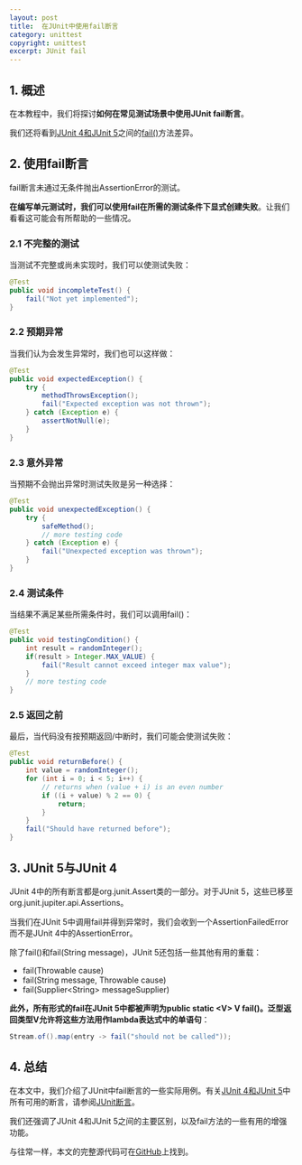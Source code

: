 ```yaml
---
layout: post
title:  在JUnit中使用fail断言
category: unittest
copyright: unittest
excerpt: JUnit fail
---
```


## 1. 概述

在本教程中，我们将探讨**如何在常见测试场景中使用JUnit fail断言**。

我们还将看到[JUnit 4和JUnit 5](https://www.baeldung.com/junit)之间的[fail()](http://junit.sourceforge.net/javadoc/org/junit/Assert.html#fail())方法差异。

## 2. 使用fail断言

fail断言未通过无条件抛出AssertionError的测试。

**在编写单元测试时，我们可以使用fail在所需的测试条件下显式创建失败**。让我们看看这可能会有所帮助的一些情况。

### 2.1 不完整的测试

当测试不完整或尚未实现时，我们可以使测试失败：

```java
@Test
public void incompleteTest() {
    fail("Not yet implemented");
}
```

### 2.2 预期异常

当我们认为会发生异常时，我们也可以这样做：

```java
@Test
public void expectedException() {
    try {
        methodThrowsException();
        fail("Expected exception was not thrown");
    } catch (Exception e) {
        assertNotNull(e);
    }
}
```

### 2.3 意外异常

当预期不会抛出异常时测试失败是另一种选择：

```java
@Test
public void unexpectedException() {
    try {
        safeMethod();
        // more testing code
    } catch (Exception e) {
        fail("Unexpected exception was thrown");
    }
}
```

### 2.4 测试条件

当结果不满足某些所需条件时，我们可以调用fail()：

```java
@Test
public void testingCondition() {
    int result = randomInteger();
    if(result > Integer.MAX_VALUE) {
        fail("Result cannot exceed integer max value");
    }
    // more testing code
}
```

### 2.5 返回之前

最后，当代码没有按预期返回/中断时，我们可能会使测试失败：

```java
@Test
public void returnBefore() {
    int value = randomInteger();
    for (int i = 0; i < 5; i++) {
        // returns when (value + i) is an even number
        if ((i + value) % 2 == 0) {
            return;
        }
    }
    fail("Should have returned before");
}
```

## 3. JUnit 5与JUnit 4

JUnit 4中的所有断言都是org.junit.Assert类的一部分。对于JUnit 5，这些已移至org.junit.jupiter.api.Assertions。

当我们在JUnit 5中调用fail并得到异常时，我们会收到一个AssertionFailedError而不是JUnit 4中的AssertionError。

除了fail()和fail(String message)，JUnit 5还包括一些其他有用的重载：

+  fail(Throwable cause)
+  fail(String message, Throwable cause)
+  fail(Supplier<String\> messageSupplier)

**此外，所有形式的fail在JUnit 5中都被声明为public static <V\> V fail()。泛型返回类型V允许将这些方法用作lambda表达式中的单语句**：

```java
Stream.of().map(entry -> fail("should not be called"));
```

## 4. 总结

在本文中，我们介绍了JUnit中fail断言的一些实际用例。有关[JUnit 4和JUnit 5](https://www.baeldung.com/junit-5-migration)中所有可用的断言，请参阅[JUnit断言](https://www.baeldung.com/junit-assertions)。

我们还强调了JUnit 4和JUnit 5之间的主要区别，以及fail方法的一些有用的增强功能。

与往常一样，本文的完整源代码可在[GitHub](https://github.com/tuyucheng7/taketoday-tutorial4j/tree/master/software.test/junit-4)上找到。